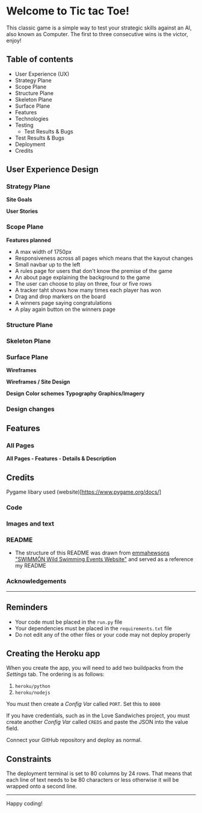 # Welcome to Tic tac Toe!

This classic game is a simple way to test your strategic skills against an AI, also known as Computer. The first to three consecutive wins is the victor, enjoy!

## Table of contents
* User Experience (UX)
 * Strategy Plane
 * Scope Plane
 * Structure Plane
 * Skeleton Plane
 * Surface Plane
* Features
* Technologies
* Testing
  * Test Results & Bugs
* Test Results & Bugs
* Deployment
* Credits

## User Experience Design

### Strategy Plane

**Site Goals**

**User Stories**

### Scope Plane

**Features planned**
* A max width of 1750px
* Responsiveness across all pages which means that the kayout changes
* Small navbar up to the left
* A rules page for users that don't know the premise of the game
* An about page explaining the background to the game
* The user can choose to play on three, four or five rows
* A tracker taht shows how many times each player has won
* Drag and drop markers on the board
* A winners page saying congratulations
* A play again button on the winners page

### Structure Plane

### Skeleton Plane

### Surface Plane

**Wireframes**

**Wireframes / Site Design**

**Design**
**Color schemes**
**Typography**
**Graphics/Imagery**

### Design changes

## Features

### All Pages

**All Pages - Features - Details & Description**

## Credits
Pygame libary used (website)[https://www.pygame.org/docs/]
### Code
### Images and text
### README
* The structure of this README was drawn from [emmahewsons "SWIMMÔN Wild Swimming Events Website"](https://github.com/emmahewson/mp3-swimmon?tab=readme-ov-file#Credits) and served as a reference my README
### Acknowledgements 

****
## Reminders

* Your code must be placed in the `run.py` file
* Your dependencies must be placed in the `requirements.txt` file
* Do not edit any of the other files or your code may not deploy properly

## Creating the Heroku app

When you create the app, you will need to add two buildpacks from the _Settings_ tab. The ordering is as follows:

1. `heroku/python`
2. `heroku/nodejs`

You must then create a _Config Var_ called `PORT`. Set this to `8000`

If you have credentials, such as in the Love Sandwiches project, you must create another _Config Var_ called `CREDS` and paste the JSON into the value field.

Connect your GitHub repository and deploy as normal.

## Constraints

The deployment terminal is set to 80 columns by 24 rows. That means that each line of text needs to be 80 characters or less otherwise it will be wrapped onto a second line.

-----
Happy coding!

